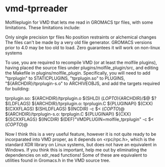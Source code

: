 # vmd-tprreader
Molfileplugin for VMD that lets me read in GROMACS tpr files, with some limitations. These limitations include:

Only single precision tpr files
No position restraints or alchemical changes
The files can't be made by a very old file generator. GROMACS versions prior to 4.0 may be too old to load.
Zero guarantees it will work on non-linux systems

To use, you are required to recompile VMD (or at least the molfile plugins), having placed the source files under plugins/molfile_plugin/src, and editing the Makefile in plugins/molfile_plugin. Specifically, you will need to add "tprplugin" to STATICPLUGINS, "tprplugin.so" to PLUGINS, "${ARCHDIR}/tprplugin-s.o" to ARCHIVEOBJS, and add the targets required for building:

tprplugin.so: ${ARCHDIR}/tprplugin.o
	$(SHLD) $(LOPTO)${ARCHDIR}/$@ $? $(LDFLAGS)
${ARCHDIR}/tprplugin.o: tprplugin.C ${PLUGINAPI}
	$(CXX) $(CXXFLAGS) $(SHLDFLAGS) $(INCDIR) -c $< $(COPTO)$@
${ARCHDIR}/tprplugin-s.o: tprplugin.C ${PLUGINAPI}
	${CXX} ${SCXXFLAGS} $(INCDIR) $(DEF)"VMDPLUGIN=molfile_tprplugin" -c $< $(COPTO)$@
	
Now I think this is a very useful feature, however it is not quite ready to be incorparated into VMD proper, as it depends on <rpc/rpc.h>, which is the standard XDR library on Linux systems, but does not have an equivalent in Windows. If you think this is important, help me out by eliminating the dependencies on xdr_read functions! Some of these are equivalent to utilities found in Gromacs.h in the VMD source tree.
